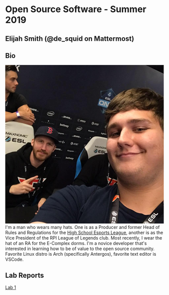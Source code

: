 # Open Source Software - Summer 2019
## Elijah Smith (@de_squid on Mattermost)

## Bio
![me_irl](images/lab-01/me.jpg)
I'm a man who wears many hats. One is as a Producer and former Head of Rules and Regulations for the [High School Esports League](https://hsel.org/), another is as the Vice President of the RPI League of Legends club. Most recently, I wear the hat of an RA for the E-Complex dorms. I'm a novice developer that's interested in learning how to be of value to the open source community. Favorite Linux distro is Arch (specifically Antergos), favorite text editor is VSCode.



## Lab Reports
[Lab 1](labs/lab-01/report.md)